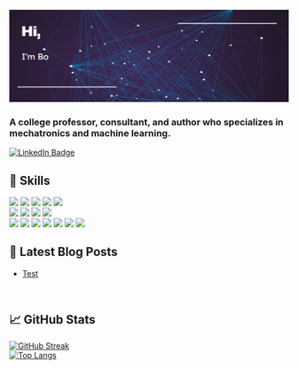 [![Bo's GitHub Banner](./assets/banner.png)](https://braydoncoyer.dev)

### A college professor, consultant, and author who specializes in mechatronics and machine learning.

[![LinkedIn Badge](https://img.shields.io/badge/LinkedIn-Profile-informational?style=flat&logo=linkedin&logoColor=white&color=0D76A8)](https://www.linkedin.com/in/boliu85/)

## 💼 Skills
![](https://img.shields.io/badge/Code-Python-informational?style=flat&logo=Python&logoColor=white&color=4AB197)
![](https://img.shields.io/badge/Code-C-informational?style=flat&logo=C&logoColor=white&color=4AB197)
![](https://img.shields.io/badge/Code-C++-informational?style=flat&logo=C++&logoColor=white&color=4AB197)
![](https://img.shields.io/badge/Code-Matlab-informational?style=flat&logo=Matlab&logoColor=white&color=4AB197)
![](https://img.shields.io/badge/Code-LabView-informational?style=flat&logo=LabView&logoColor=white&color=4AB197)
<br>
![](https://img.shields.io/badge/Hardware-Arduino-informational?style=flat&logo=Arduino&logoColor=white&color=e6ff99)
![](https://img.shields.io/badge/Hardware-RaspberryPi-informational?style=flat&logo=RaspberryPi&logoColor=white&color=e6ff99)
![](https://img.shields.io/badge/Hardware-NI_DAQ-informational?style=flat&logo=NI_DAQ&logoColor=white&color=e6ff99)
![](https://img.shields.io/badge/Hardware-UR_Robotic_arm-informational?style=flat&logo=UR_Robotic_arm&logoColor=white&color=e6ff99)
<br>
![](https://img.shields.io/badge/Software-Tensorflow-informational?style=flat&logo=Tensorflow&logoColor=white&color=99e6ff)
![](https://img.shields.io/badge/Software-ScikitLearn-informational?style=flat&logo=ScikitLearn&logoColor=white&color=99e6ff)
![](https://img.shields.io/badge/Software-NumPy-informational?style=flat&logo=NumPy&logoColor=white&color=99e6ff)
![](https://img.shields.io/badge/Software-Solidworks-informational?style=flat&logo=Solidworks&logoColor=white&color=99e6ff)
![](https://img.shields.io/badge/Software-EAGLE-informational?style=flat&logo=EAGLE&logoColor=white&color=99e6ff)
![](https://img.shields.io/badge/Software-Plus+1-informational?style=flat&logo=Plus+1&logoColor=white&color=99e6ff)
![](https://img.shields.io/badge/Software-Jupyter-informational?style=flat&logo=Jupter&logoColor=white&color=99e6ff)

## 📝 Latest Blog Posts

<!-- BLOG-POST-LIST:START -->
- [Test](https://liubo.org)
<!-- BLOG-POST-LIST:END -->
<br>


## &#x1f4c8; GitHub Stats
[![GitHub Streak](http://github-readme-streak-stats.herokuapp.com?user=bomlme&theme=dark&hide_border=true&date_format=M%20j%5B%2C%20Y%5D)](https://git.io/streak-stats)
<br>
[![Top Langs](https://github-readme-stats.vercel.app/api/top-langs/?username=bomlme&layout=compact&theme=vision-friendly-dark)](https://github.com/bomlme/github-readme-stats)

<br>



